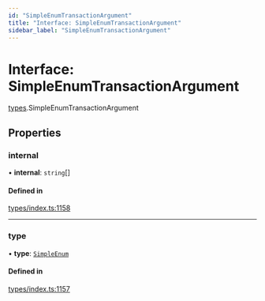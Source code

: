 ```yaml
---
id: "SimpleEnumTransactionArgument"
title: "Interface: SimpleEnumTransactionArgument"
sidebar_label: "SimpleEnumTransactionArgument"
---
```


# Interface: SimpleEnumTransactionArgument

[types](../../../modules/Types/Types.md).SimpleEnumTransactionArgument

## Properties

### internal

• **internal**: `string`[]

#### Defined in

[types/index.ts:1158](https://github.com/PolymeshAssociation/polymesh-sdk/blob/15be87e8/src/types/index.ts#L1158)

___

### type

• **type**: [`SimpleEnum`](../../../enums/Types/TransactionArgumentType/TransactionArgumentType.md#simpleenum)

#### Defined in

[types/index.ts:1157](https://github.com/PolymeshAssociation/polymesh-sdk/blob/15be87e8/src/types/index.ts#L1157)
